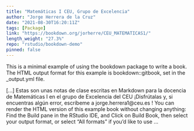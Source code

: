 ```yaml
---
title: "Matemáticas I CEU, Grupo de Excelencia"
author: "Jorge Herrera de la Cruz"
date: "2021-08-30T16:20:11Z"
tags: [Package]
link: "https://bookdown.org/jorherre/CEU_MATEMATICAS1/"
length_weight: "27.3%"
repo: "rstudio/bookdown-demo"
pinned: false
---
```


<p>This is a minimal example of using the bookdown package to write a book.
The HTML output format for this example is bookdown::gitbook,
set in the _output.yml file.</p> [...] Estas son unas notas de clase escritas en Markdown para la docencia de Matemáticas I en el grupo de Excelencia del CEU ¡Disfrútalas y, si encuentras algún error, escríbeme a jorge.herrera1@ceu.es ! You can render the HTML version of this example book without changing anything: Find the Build pane in the RStudio IDE, and Click on Build Book, then select your output format, or select “All formats” if you’d like to use ...
